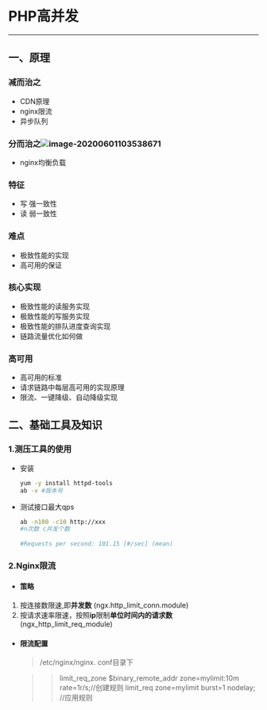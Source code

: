 # PHP高并发

---



##  一、原理

### 减而治之

   - CDN原理
   - nginx限流
   - 异步队列

### 分而治之![image-20200601103538671](C:\Users\12605\AppData\Roaming\Typora\typora-user-images\image-20200601103538671.png)

   - nginx均衡负载

### 特征

- 写 强一致性
- 读 弱一致性

### 难点

- 极致性能的实现
- 高可用的保证

### 核心实现

- 极致性能的读服务实现
- 极致性能的写服务实现
- 极致性能的排队进度查询实现
- 链路流量优化如何做

### 高可用

- 高可用的标准
- 请求链路中每层高可用的实现原理
- 限流、一键降级、自动降级实现





## 二、基础工具及知识

### 1.测压工具的使用

- 安装

   ```bash
   yum -y install httpd-tools
   ab -v #版本号
   ```

- 测试接口最大qps

  ```bash
  ab -n100 -c10 http://xxx 
  #n次数 c并发个数
  	
  #Requests per second: 101.15 [#/sec] (mean)
  ```

### 2.Nginx限流

- #### 策略

1. 按连接数限速,即**并发数**	(ngx.http_limit_conn.module)
2. 按请求速率限速，按照**ip**限制**单位时间内的请求数**	(ngx_http_limit_req_module)

- #### 限流配置

  >  /etc/nginx/nginx. conf目录下	

	> > limit_req_zone $binary_remote_addr zone=mylimit:10m rate=1r/s;//创建规则
	> >  limit_req zone=mylimit burst=1 nodelay; //应用规则









